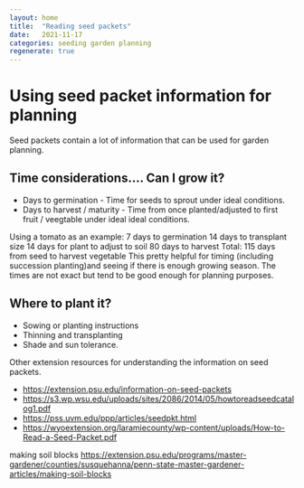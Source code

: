 ```yaml
---
layout: home
title:  "Reading seed packets"
date:   2021-11-17
categories: seeding garden planning 
regenerate: true
---
```

# Using seed packet information for planning 
Seed packets contain a lot of information that can be used for garden planning.

## Time considerations....  Can I grow it?
- Days to germination - Time for seeds to sprout under ideal conditions. 
- Days to harvest / maturity -  Time from once planted/adjusted to first fruit / veegtable under ideal ideal conditions. 

Using a tomato as an example:
    7 days to germination
    14 days to transplant size
    14 days for plant to adjust to soil
    80 days to harvest
    Total: 115 days from seed to harvest vegetable
This pretty helpful for timing (including succession planting)and seeing if there is enough growing season. The times are not exact but tend to be good enough for planning purposes.


## Where to plant it?
- Sowing or planting instructions
- Thinning and transplanting
- Shade and sun tolerance.

Other extension resources for understanding the information on seed packets.
- https://extension.psu.edu/information-on-seed-packets
- https://s3.wp.wsu.edu/uploads/sites/2086/2014/05/howtoreadseedcatalog1.pdf
- https://pss.uvm.edu/ppp/articles/seedpkt.html
- https://wyoextension.org/laramiecounty/wp-content/uploads/How-to-Read-a-Seed-Packet.pdf


making soil blocks
https://extension.psu.edu/programs/master-gardener/counties/susquehanna/penn-state-master-gardener-articles/making-soil-blocks